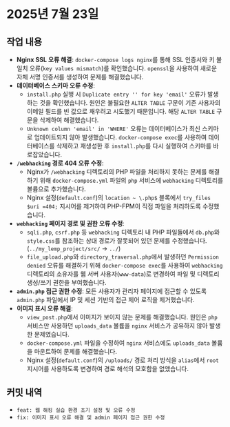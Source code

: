 # 2025년 7월 23일

## 작업 내용

- **Nginx SSL 오류 해결**: `docker-compose logs nginx`를 통해 SSL 인증서와 키 불일치 오류(`key values mismatch`)를 확인했습니다. `openssl`을 사용하여 새로운 자체 서명 인증서를 생성하여 문제를 해결했습니다.
- **데이터베이스 스키마 오류 수정**:
    - `install.php` 실행 시 `Duplicate entry '' for key 'email'` 오류가 발생하는 것을 확인했습니다. 원인은 불필요한 `ALTER TABLE` 구문이 기존 사용자의 이메일 필드를 빈 값으로 채우려고 시도했기 때문입니다. 해당 `ALTER TABLE` 구문을 삭제하여 해결했습니다.
    - `Unknown column 'email' in 'WHERE'` 오류는 데이터베이스가 최신 스키마로 업데이트되지 않아 발생했습니다. `docker-compose exec`를 사용하여 데이터베이스를 삭제하고 재생성한 후 `install.php`를 다시 실행하여 스키마를 바로잡았습니다.
- **`/webhacking` 경로 404 오류 수정**:
    - Nginx가 `/webhacking` 디렉토리의 PHP 파일을 처리하지 못하는 문제를 해결하기 위해 `docker-compose.yml` 파일의 `php` 서비스에 `webhacking` 디렉토리를 볼륨으로 추가했습니다.
    - Nginx 설정(`default.conf`)의 `location ~ \.php$` 블록에서 `try_files $uri =404;` 지시어를 제거하여 PHP-FPM이 직접 파일을 처리하도록 수정했습니다.
- **`webhacking` 페이지 경로 및 권한 오류 수정**:
    - `sqli.php`, `csrf.php` 등 `webhacking` 디렉토리 내 PHP 파일들에서 `db.php`와 `style.css`를 참조하는 상대 경로가 잘못되어 있던 문제를 수정했습니다. (`../my_lemp_project/src/` -> `../`)
    - `file_upload.php`와 `directory_traversal.php`에서 발생하던 `Permission denied` 오류를 해결하기 위해 `docker-compose exec`를 사용하여 `webhacking` 디렉토리의 소유자를 웹 서버 사용자(`www-data`)로 변경하여 파일 및 디렉토리 생성/쓰기 권한을 부여했습니다.
- **`admin.php` 접근 권한 수정**: 모든 사용자가 관리자 페이지에 접근할 수 있도록 `admin.php` 파일에서 IP 및 세션 기반의 접근 제어 로직을 제거했습니다.
- **이미지 표시 오류 해결**:
    - `view_post.php`에서 이미지가 보이지 않는 문제를 해결했습니다. 원인은 `php` 서비스만 사용하던 `uploads_data` 볼륨을 `nginx` 서비스가 공유하지 않아 발생한 문제였습니다.
    - `docker-compose.yml` 파일을 수정하여 `nginx` 서비스에도 `uploads_data` 볼륨을 마운트하여 문제를 해결했습니다.
    - Nginx 설정(`default.conf`)의 `/uploads/` 경로 처리 방식을 `alias`에서 `root` 지시어를 사용하도록 변경하여 경로 해석의 모호함을 없앴습니다.

## 커밋 내역

- `feat: 웹 해킹 실습 환경 초기 설정 및 오류 수정`
- `fix: 이미지 표시 오류 해결 및 admin 페이지 접근 권한 수정`